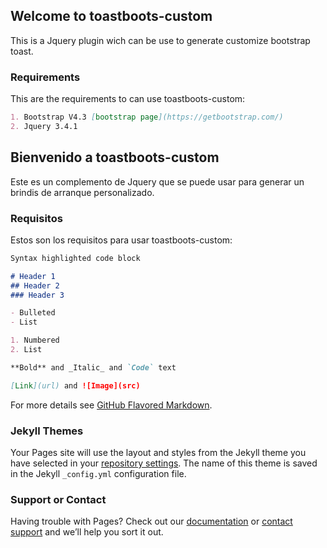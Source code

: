 ## Welcome to toastboots-custom

This is a Jquery plugin wich can be use to generate customize bootstrap toast.

### Requirements

This are the requirements to can use toastboots-custom:
```markdown
1. Bootstrap V4.3 [bootstrap page](https://getbootstrap.com/)
2. Jquery 3.4.1
```

## Bienvenido a toastboots-custom

Este es un complemento de Jquery que se puede usar para generar un brindis de arranque personalizado.

### Requisitos

Estos son los requisitos para usar toastboots-custom:

```markdown
Syntax highlighted code block

# Header 1
## Header 2
### Header 3

- Bulleted
- List

1. Numbered
2. List

**Bold** and _Italic_ and `Code` text

[Link](url) and ![Image](src)
```

For more details see [GitHub Flavored Markdown](https://guides.github.com/features/mastering-markdown/).

### Jekyll Themes

Your Pages site will use the layout and styles from the Jekyll theme you have selected in your [repository settings](https://github.com/rchapon/toastboots-custom/settings). The name of this theme is saved in the Jekyll `_config.yml` configuration file.

### Support or Contact

Having trouble with Pages? Check out our [documentation](https://help.github.com/categories/github-pages-basics/) or [contact support](https://github.com/contact) and we’ll help you sort it out.
